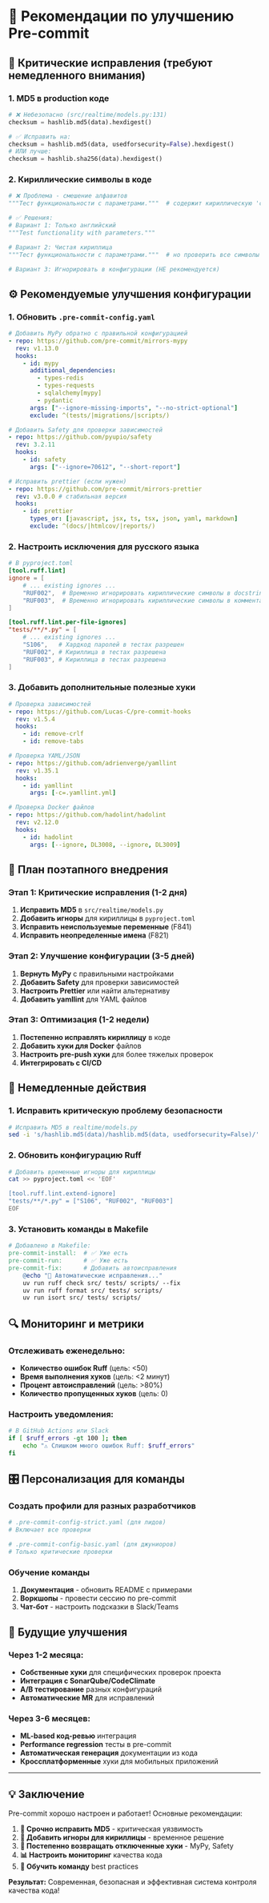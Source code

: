 # 🔧 Рекомендации по улучшению Pre-commit

## 🚨 **Критические исправления (требуют немедленного внимания)**

### 1. MD5 в production коде

```python
# ❌ Небезопасно (src/realtime/models.py:131)
checksum = hashlib.md5(data).hexdigest()

# ✅ Исправить на:
checksum = hashlib.md5(data, usedforsecurity=False).hexdigest()
# ИЛИ лучше:
checksum = hashlib.sha256(data).hexdigest()
```

### 2. Кириллические символы в коде

```python
# ❌ Проблема - смешение алфавитов
"""Тест функциональности с параметрами."""  # содержит кириллическую 'с'

# ✅ Решения:
# Вариант 1: Только английский
"""Test functionality with parameters."""

# Вариант 2: Чистая кириллица
"""Тест функциональности с параметрами."""  # но проверить все символы

# Вариант 3: Игнорировать в конфигурации (НЕ рекомендуется)
```

## ⚙️ **Рекомендуемые улучшения конфигурации**

### 1. Обновить `.pre-commit-config.yaml`

```yaml
# Добавить MyPy обратно с правильной конфигурацией
- repo: https://github.com/pre-commit/mirrors-mypy
  rev: v1.13.0
  hooks:
    - id: mypy
      additional_dependencies:
        - types-redis
        - types-requests
        - sqlalchemy[mypy]
        - pydantic
      args: ["--ignore-missing-imports", "--no-strict-optional"]
      exclude: ^(tests/|migrations/|scripts/)

# Добавить Safety для проверки зависимостей
- repo: https://github.com/pyupio/safety
  rev: 3.2.11
  hooks:
    - id: safety
      args: ["--ignore=70612", "--short-report"]

# Исправить prettier (если нужен)
- repo: https://github.com/pre-commit/mirrors-prettier
  rev: v3.0.0 # стабильная версия
  hooks:
    - id: prettier
      types_or: [javascript, jsx, ts, tsx, json, yaml, markdown]
      exclude: ^(docs/|htmlcov/|reports/)
```

### 2. Настроить исключения для русского языка

```toml
# В pyproject.toml
[tool.ruff.lint]
ignore = [
    # ... existing ignores ...
    "RUF002",  # Временно игнорировать кириллические символы в docstrings
    "RUF003",  # Временно игнорировать кириллические символы в комментариях
]

[tool.ruff.lint.per-file-ignores]
"tests/**/*.py" = [
    # ... existing ignores ...
    "S106",   # Хардкод паролей в тестах разрешен
    "RUF002", # Кириллица в тестах разрешена
    "RUF003", # Кириллица в тестах разрешена
]
```

### 3. Добавить дополнительные полезные хуки

```yaml
# Проверка зависимостей
- repo: https://github.com/Lucas-C/pre-commit-hooks
  rev: v1.5.4
  hooks:
    - id: remove-crlf
    - id: remove-tabs

# Проверка YAML/JSON
- repo: https://github.com/adrienverge/yamllint
  rev: v1.35.1
  hooks:
    - id: yamllint
      args: [-c=.yamllint.yml]

# Проверка Docker файлов
- repo: https://github.com/hadolint/hadolint
  rev: v2.12.0
  hooks:
    - id: hadolint
      args: [--ignore, DL3008, --ignore, DL3009]
```

## 🎯 **План поэтапного внедрения**

### Этап 1: Критические исправления (1-2 дня)

1. **Исправить MD5** в `src/realtime/models.py`
2. **Добавить игноры** для кириллицы в `pyproject.toml`
3. **Исправить неиспользуемые переменные** (F841)
4. **Исправить неопределенные имена** (F821)

### Этап 2: Улучшение конфигурации (3-5 дней)

1. **Вернуть MyPy** с правильными настройками
2. **Добавить Safety** для проверки зависимостей
3. **Настроить Prettier** или найти альтернативу
4. **Добавить yamllint** для YAML файлов

### Этап 3: Оптимизация (1-2 недели)

1. **Постепенно исправлять кириллицу** в коде
2. **Добавить хуки для Docker** файлов
3. **Настроить pre-push хуки** для более тяжелых проверок
4. **Интегрировать с CI/CD**

## 📝 **Немедленные действия**

### 1. Исправить критическую проблему безопасности

```bash
# Исправить MD5 в realtime/models.py
sed -i 's/hashlib.md5(data)/hashlib.md5(data, usedforsecurity=False)/' src/realtime/models.py
```

### 2. Обновить конфигурацию Ruff

```bash
# Добавить временные игноры для кириллицы
cat >> pyproject.toml << 'EOF'

[tool.ruff.lint.extend-ignore]
"tests/**/*.py" = ["S106", "RUF002", "RUF003"]
EOF
```

### 3. Установить команды в Makefile

```makefile
# Добавлено в Makefile:
pre-commit-install:  # ✅ Уже есть
pre-commit-run:      # ✅ Уже есть
pre-commit-fix:      # Добавить автоисправления
    @echo "🔧 Автоматические исправления..."
    uv run ruff check src/ tests/ scripts/ --fix
    uv run ruff format src/ tests/ scripts/
    uv run isort src/ tests/ scripts/
```

## 🔍 **Мониторинг и метрики**

### Отслеживать еженедельно:

- **Количество ошибок Ruff** (цель: <50)
- **Время выполнения хуков** (цель: <2 минут)
- **Процент автоисправлений** (цель: >80%)
- **Количество пропущенных хуков** (цель: 0)

### Настроить уведомления:

```bash
# В GitHub Actions или Slack
if [ $ruff_errors -gt 100 ]; then
    echo "⚠️ Слишком много ошибок Ruff: $ruff_errors"
fi
```

## 🎛️ **Персонализация для команды**

### Создать профили для разных разработчиков

```yaml
# .pre-commit-config-strict.yaml (для лидов)
# Включает все проверки

# .pre-commit-config-basic.yaml (для джуниоров)
# Только критические проверки
```

### Обучение команды

1. **Документация** - обновить README с примерами
2. **Воркшопы** - провести сессию по pre-commit
3. **Чат-бот** - настроить подсказки в Slack/Teams

## 🔮 **Будущие улучшения**

### Через 1-2 месяца:

- **Собственные хуки** для специфических проверок проекта
- **Интеграция с SonarQube/CodeClimate**
- **A/B тестирование** разных конфигураций
- **Автоматические MR** для исправлений

### Через 3-6 месяцев:

- **ML-based код-ревью** интеграция
- **Performance regression** тесты в pre-commit
- **Автоматическая генерация** документации из кода
- **Кроссплатформенные** хуки для мобильных приложений

---

## 💡 **Заключение**

Pre-commit хорошо настроен и работает! Основные рекомендации:

1. **🚨 Срочно исправить MD5** - критическая уязвимость
2. **📝 Добавить игноры для кириллицы** - временное решение
3. **🔧 Постепенно возвращать отключенные хуки** - MyPy, Safety
4. **📊 Настроить мониторинг** качества кода
5. **👥 Обучить команду** best practices

**Результат:** Современная, безопасная и эффективная система контроля качества кода!
